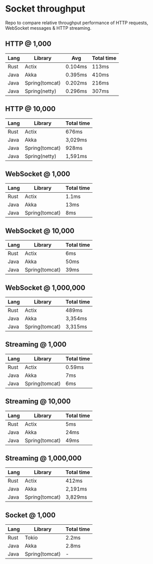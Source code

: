 # Socket throughput

Repo to compare relative throughput performance of HTTP requests, WebSocket messages & HTTP streaming.

## HTTP @ 1,000

| Lang | Library | Avg | Total time |
| -- | -- | -- | -- |
| Rust | Actix         | 0.104ms  | 113ms    |
| Java | Akka          | 0.395ms  | 410ms    |
| Java | Spring(tomcat)| 0.202ms  | 216ms    |
| Java | Spring(netty) | 0.296ms  | 307ms    |

## HTTP @ 10,000

| Lang | Library | Total time |
| -- | -- | -- |
| Rust | Actix         | 676ms    |
| Java | Akka          | 3,029ms  |
| Java | Spring(tomcat)| 928ms    |
| Java | Spring(netty) | 1,591ms  |

## WebSocket @ 1,000

| Lang | Library | Total time |
| -- | -- | -- |
| Rust | Actix          | 1.1ms    |
| Java | Akka           | 13ms     |
| Java | Spring(tomcat) | 8ms      |

## WebSocket @ 10,000

| Lang | Library | Total time |
| -- | -- | -- |
| Rust | Actix          | 6ms      |
| Java | Akka           | 50ms     |
| Java | Spring(tomcat) | 39ms     |

## WebSocket @ 1,000,000

| Lang | Library | Total time |
| -- | -- | -- |
| Rust | Actix          | 489ms    |
| Java | Akka           | 3,354ms  |
| Java | Spring(tomcat) | 3,315ms  |

## Streaming @ 1,000

| Lang | Library | Total time |
| -- | -- | -- |
| Rust | Actix          | 0.59ms   |
| Java | Akka           | 7ms      |
| Java | Spring(tomcat) | 6ms      |

## Streaming @ 10,000

| Lang | Library | Total time |
| -- | -- | -- |
| Rust | Actix          | 5ms      |
| Java | Akka           | 24ms     |
| Java | Spring(tomcat) | 49ms     |

## Streaming @ 1,000,000

| Lang | Library | Total time |
| -- | -- | -- |
| Rust | Actix          | 412ms    |
| Java | Akka           | 2,191ms  |
| Java | Spring(tomcat) | 3,829ms  |

## Socket @ 1,000

| Lang | Library | Total time |
| -- | -- | -- |
| Rust | Tokio          | 2.2ms |
| Java | Akka           | 2.8ms |
| Java | Spring(tomcat) | -     |
